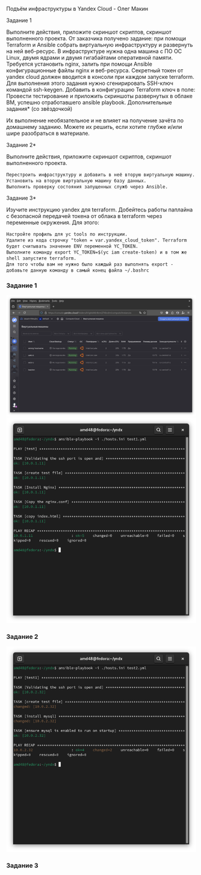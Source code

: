 
Подъём инфраструктуры в Yandex Cloud - Олег Макин


Задание 1

Выполните действия, приложите скриншот скриптов, скриншот выполненного проекта.
От заказчика получено задание: при помощи Terraform и Ansible собрать виртуальную инфраструктуру и развернуть на ней веб-ресурс.
В инфраструктуре нужна одна машина с ПО ОС Linux, двумя ядрами и двумя гигабайтами оперативной памяти.
Требуется установить nginx, залить при помощи Ansible конфигурационные файлы nginx и веб-ресурса.
Секретный токен от yandex cloud должен вводится в консоли при каждом запуске terraform.
Для выполнения этого задания нужно сгенирировать SSH-ключ командой ssh-keygen. Добавить в конфигурацию Terraform ключ в поле:
Провести тестирование и приложить скриншоты развернутых в облаке ВМ, успешно отработавшего ansible playbook.
Дополнительные задания* (со звёздочкой)

Их выполнение необязательное и не влияет на получение зачёта по домашнему заданию. Можете их решить, если хотите глубже и/или шире разобраться в материале.

Задание 2*

Выполните действия, приложите скриншот скриптов, скриншот выполненного проекта.

    Перестроить инфраструктуру и добавить в неё вторую виртуальную машину.
    Установить на вторую виртуальную машину базу данных.
    Выполнить проверку состояния запущенных служб через Ansible.

Задание 3*

Изучите инструкцию yandex для terraform. Добейтесь работы паплайна с безопасной передачей токена от облака в terraform через переменные окружения. Для этого:

    Настройте профиль для yc tools по инструкции.
    Удалите из кода строчку "token = var.yandex_cloud_token". Terraform будет считывать значение ENV переменной YC_TOKEN.
    Выполните команду export YC_TOKEN=$(yc iam create-token) и в том же shell запустите terraform.
    Для того чтобы вам не нужно было каждый раз выполнять export - добавьте данную команду в самый конец файла ~/.bashrc


   

### Задание 1

![img](https://github.com/01eg8/Yandex-Cloud-Oleg-Makin/blob/main/img/Screenshot%20from%202024-12-15%2014-37-30.png)
![img](https://github.com/01eg8/Yandex-Cloud-Oleg-Makin/blob/main/img/Screenshot%20from%202024-12-15%2014-41-16.png)


### Задание 2

![img](https://github.com/01eg8/Yandex-Cloud-Oleg-Makin/blob/main/img/Screenshot%20from%202024-12-15%2014-43-30.png)

### Задание 3



